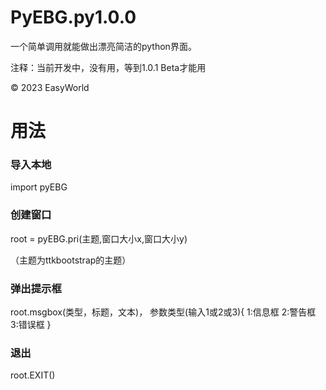 # PyEBG.py1.0.0
一个简单调用就能做出漂亮简洁的python界面。

注释：当前开发中，没有用，等到1.0.1 Beta才能用

© 2023 EasyWorld


# 用法

### 导入本地

import pyEBG

### 创建窗口

 root = pyEBG.pri(主题,窗口大小x,窗口大小y)
 
 （主题为ttkbootstrap的主题）
### 弹出提示框
 root.msgbox(类型，标题，文本)，
 参数类型(输入1或2或3){
 1:信息框
 2:警告框
 3:错误框
 }
### 退出
 root.EXIT()



 

